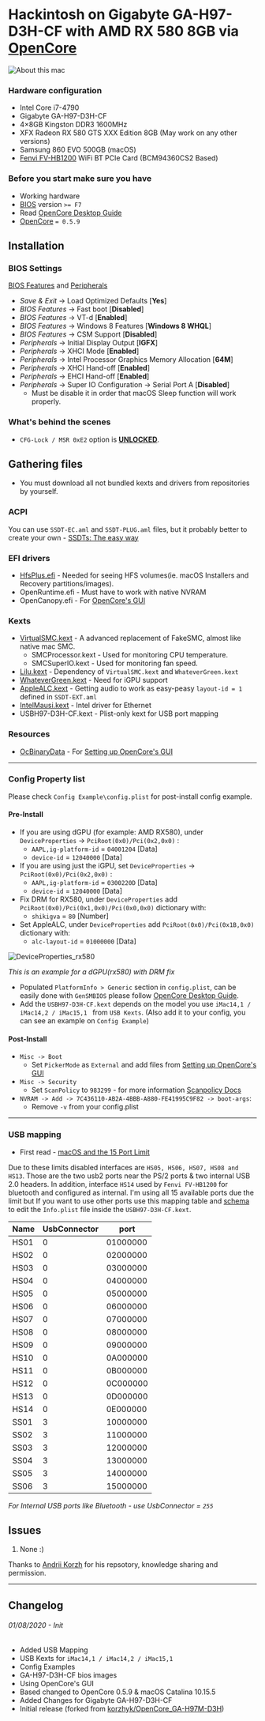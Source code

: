 # Hackintosh on Gigabyte GA-H97-D3H-CF with AMD RX 580 8GB via [OpenCore][1]

![About this mac][100]

### **Hardware configuration**

* Intel Core i7-4790
* Gigabyte GA-H97-D3H-CF
* 4×8GB Kingston DDR3 1600MHz
* XFX Radeon RX 580 GTS XXX Edition 8GB (May work on any other versions)
* Samsung 860 EVO 500GB (macOS)
* [Fenvi FV-HB1200][24] WiFi BT PCIe Card (BCM94360CS2 Based) 

### **Before you start make sure you have**

* Working hardware
* [BIOS][15] version `>= F7`
* Read [OpenCore Desktop Guide][16]
* [OpenCore][1] `= 0.5.9`

## Installation

### BIOS Settings

[ BIOS Features][102] and [Peripherals][103]

* *Save & Exit* → Load Optimized Defaults [**Yes**]
* *BIOS Features* → Fast boot [**Disabled**]
* *BIOS Features* → VT-d [**Enabled**]
* *BIOS Features* → Windows 8 Features [**Windows 8 WHQL**]
* *BIOS Features* → CSM Support [**Disabled**]
* *Peripherals* → Initial Display Output [**IGFX**]
* *Peripherals* → XHCI Mode [**Enabled**]
* *Peripherals* → Intel Processor Graphics Memory Allocation [**64M**]
* *Peripherals* → XHCI Hand-off [**Enabled**]
* *Peripherals* → EHCI Hand-off [**Enabled**]
* *Peripherals* → Super IO Configuration → Serial Port A [**Disabled**]
  * Must be disable it in order that macOS Sleep function will work properly.

### What's behind the scenes

* `CFG-Lock / MSR 0xE2` option is [**UNLOCKED**][104].

## Gathering files

- You must download all not bundled kexts and drivers from repositories by yourself.

### ACPI

You can use `SSDT-EC.aml` and `SSDT-PLUG.aml` files, but it probably better to create your own - [SSDTs: The easy way][23]

### EFI drivers

* [HfsPlus.efi][19] - Needed for seeing HFS volumes(ie. macOS Installers and Recovery partitions/images).
* OpenRuntime.efi - Must have to work with native NVRAM
* OpenCanopy.efi - For [OpenCore's GUI][18]

### Kexts

* [VirtualSMC.kext][4] - A advanced replacement of FakeSMC, almost like native mac SMC.
  * SMCProcessor.kext - Used for monitoring CPU temperature.
  * SMCSuperIO.kext - Used for monitoring fan speed.
* [Lilu.kext][3] - Dependency of `VirtualSMC.kext` and `WhateverGreen.kext`
* [WhateverGreen.kext][5] - Need for iGPU support
* [AppleALC.kext][2] - Getting audio to work as easy-peasy `layout-id = 1` defined in `SSDT-EXT.aml`
* [IntelMausi.kext][8] - Intel driver for Ethernet 
* USBH97-D3H-CF.kext - Plist-only kext for USB port mapping

### Resources

- [OcBinaryData][20] - For [Setting up OpenCore's GUI][19]

-----



### Config Property list

Please check `Config Example\config.plist` for post-install config example.

#### Pre-Install

- If you are using dGPU (for example: AMD RX580), under `DeviceProperties` → `PciRoot(0x0)/Pci(0x2,0x0)` :
  - `AAPL,ig-platform-id` = `04001204` [Data]
  - `device-id` = `12040000` [Data]
- If you are using just the iGPU, set `DeviceProperties` → `PciRoot(0x0)/Pci(0x2,0x0)` :
  - `AAPL,ig-platform-id` = `0300220D` [Data]
  - `device-id` = `12040000` [Data]
- Fix DRM for RX580, under `DeviceProperties` add `PciRoot(0x0)/Pci(0x1,0x0)/Pci(0x0,0x0)` dictionary with:
  - `shikigva` = `80` [Number]
- Set AppleALC, under `DeviceProperties` add `PciRoot(0x0)/Pci(0x1B,0x0)` dictionary with:
  - `alc-layout-id` = `01000000` [Data]

![DeviceProperties_rx580][105]

*This is an example for a dGPU(rx580) with DRM fix*

- Populated `PlatformInfo > Generic` section in `config.plist`, can be easily done with `GenSMBIOS` please follow [OpenCore Desktop Guide][7].
- Add the `USBH97-D3H-CF.kext` depends on the model you use `iMac14,1 / iMac14,2 / iMac15,1 ` from `USB Kexts`. (Also add it to your config, you can see an example on `Config Example`)

#### Post-Install

- `Misc -> Boot`
  - Set `PickerMode` as `External` and add files from [Setting up OpenCore's GUI][19]
- `Misc -> Security`
  - Set `ScanPolicy` to `983299` - for more information [Scanpolicy Docs][22]
- `NVRAM -> Add -> 7C436110-AB2A-4BBB-A880-FE41995C9F82 -> boot-args`:
  - Remove `-v` from your config.plist

----

### USB mapping

- First read - [macOS and the 15 Port Limit][21]

Due to these limits disabled interfaces are `HS05, HS06, HS07, HS08 and HS13`. Those are the two usb2 ports near the PS/2 ports & two internal USB 2.0 headers. In addition, interface `HS14` used by `Fenvi FV-HB1200` for bluetooth and configured as internal. I'm using all 15 available ports due the limit but If you want to use other ports use this mapping table and [schema][101] to edit the `Info.plist` file inside the `USBH97-D3H-CF.kext`.

| Name | UsbConnector | port     |
| ---- | ------------ | -------- |
| HS01 | 0            | 01000000 |
| HS02 | 0            | 02000000 |
| HS03 | 0            | 03000000 |
| HS04 | 0            | 04000000 |
| HS05 | 0            | 05000000 |
| HS06 | 0            | 06000000 |
| HS07 | 0            | 07000000 |
| HS08 | 0            | 08000000 |
| HS09 | 0            | 09000000 |
| HS10 | 0            | 0A000000 |
| HS11 | 0            | 0B000000 |
| HS12 | 0            | 0C000000 |
| HS13 | 0            | 0D000000 |
| HS14 | 0            | 0E000000 |
| SS01 | 3            | 10000000 |
| SS02 | 3            | 11000000 |
| SS03 | 3            | 12000000 |
| SS04 | 3            | 13000000 |
| SS05 | 3            | 14000000 |
| SS06 | 3            | 15000000 |

*For Internal USB ports like Bluetooth - use UsbConnector = `255`*

## Issues

1. None :)



Thanks to [Andrii Korzh][25] for his repsotory, knowledge sharing and permission.

---------



## Changelog

###### 01/08/2020 - Init

- Added USB Mapping
- USB Kexts for `iMac14,1 / iMac14,2 / iMac15,1 `
- Config Examples
- GA-H97-D3H-CF bios images
- Using OpenCore's GUI
- Based changed to OpenCore 0.5.9 & macOS Catalina 10.15.5
- Added Changes for Gigabyte GA-H97-D3H-CF
- Initial release (forked from [korzhyk/OpenCore_GA-H97M-D3H][17])

[1]: https://github.com/acidanthera/OpenCorePkg/releases
[2]: https://github.com/acidanthera/AppleALC/releases
[3]: https://github.com/acidanthera/Lilu/releases
[4]: https://github.com/acidanthera/VirtualSMC/releases
[5]: https://github.com/acidanthera/WhateverGreen/releases

[6]: https://lifehacker.com/bypass-a-filevault-password-at-startup-by-rebooting-fro-1686770324
[7]: https://dortania.github.io/OpenCore-Install-Guide/config.plist/haswell.html#platforminfo
[8]: https://github.com/acidanthera/IntelMausi/releases
[9]: https://github.com/acidanthera/AppleSupportPkg
[13]: https://en.wikipedia.org/wiki/ISO_3166-1_alpha-2#Officially_assigned_code_elements
[14]: https://github.com/acidanthera/MacInfoPkg
[15]: https://www.gigabyte.com/Motherboard/GA-H97-D3H-rev-10/support#support-dl-bios
[16]: https://dortania.github.io/OpenCore-Install-Guide/
[17]: https://github.com/korzhyk/OpenCore_GA-H97M-D3H
[18]: https://dortania.github.io/OpenCore-Post-Install/cosmetic/gui.html#setting-up-opencore-s-gui
[19]: https://github.com/acidanthera/OcBinaryData/blob/master/Drivers/HfsPlus.efi
[20]:https://github.com/acidanthera/OcBinaryData
[21]: https://dortania.github.io/OpenCore-Post-Install/usb/#macos-and-the-15-port-limit
[22]: https://dortania.github.io/OpenCore-Post-Install/universal/security.html#scanpolicy
[23]: https://dortania.github.io/Getting-Started-With-ACPI/ssdt-methods/ssdt-easy.html
[24]: https://www.aliexpress.com/item/33034394024.html
[25]: https://github.com/korzhyk
[100]: _static/images/about.png "Abount this mac"
[101]: _static/images/usb_mapping.png "USB Mapping"
[102]: _static/images/bios_features.png "BIOS Features"
[103]: _static/images/bios_peripherals.png "BIOS Peripherals"
[104]: _static/images/cfg_unlock.png "MSR 0xE2 off"
[105]: _static/images/config_device_properties_rx580.png

